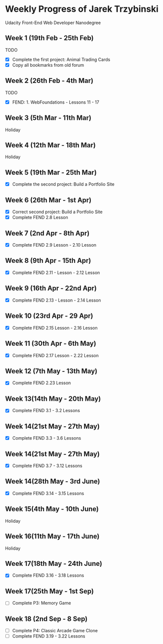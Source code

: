# Weekly Progress of Jarek Trzybinski #
Udacity Front-End Web Developer Nanodegree

## Week 1 (19th Feb - 25th Feb) ##
TODO
- [x] Complete the first project: Animal Trading Cards
- [x] Copy all bookmarks from old forum

## Week 2 (26th Feb - 4th Mar) ##
TODO
- [x] FEND: 1. WebFoundations - Lessons 11 - 17

## Week 3 (5th Mar - 11th Mar) ##
Holiday

## Week 4 (12th Mar - 18th Mar) ##
Holiday

## Week 5 (19th Mar - 25th Mar) ##
- [x] Complete the second project: Build a Portfolio Site

## Week 6 (26th Mar - 1st Apr) ##
- [x] Correct second project: Build a Portfolio Site
- [x] Complete FEND 2.8 Lesson

## Week 7 (2nd Apr - 8th Apr) ##
- [x] Complete FEND 2.9 Lesson - 2.10 Lesson

## Week 8 (9th Apr - 15th Apr) ##
- [x] Complete FEND 2.11 - Lesson - 2.12 Lesson

## Week 9 (16th Apr - 22nd Apr) ##
- [x] Complete FEND 2.13 - Lesson - 2.14 Lesson
## Week 10 (23rd Apr - 29 Apr) ##
- [x] Complete FEND 2.15 Lesson - 2.16 Lesson
## Week 11 (30th Apr - 6th May) ##
- [x] Complete FEND 2.17 Lesson - 2.22 Lesson

## Week 12 (7th May - 13th May) ##
- [x] Complete FEND 2.23 Lesson


## Week 13(14th May - 20th May) ##
- [x] Complete FEND 3.1 - 3.2 Lessons

## Week 14(21st May - 27th May) ##
- [x] Complete FEND 3.3 - 3.6 Lessons

## Week 14(21st May - 27th May) ##
- [x] Complete FEND 3.7 - 3.12 Lessons

## Week 14(28th May - 3rd June) ##
- [x] Complete FEND 3.14 - 3.15 Lessons

## Week 15(4th May - 10th June) ##
Holiday

## Week 16(11th May - 17th June) ##
Holiday

## Week 17(18th May - 24th June) ##
- [x] Complete FEND 3.16 - 3.18 Lessons

## Week 17(25th May - 1st Sep) ##
- [ ] Complete P3: Memory Game

## Week 18 (2nd Sep - 8 Sep) ##
- [ ] Complete P4: Classic Arcade Game Clone
- [ ] Complete FEND 3.19 - 3.22 Lessons
